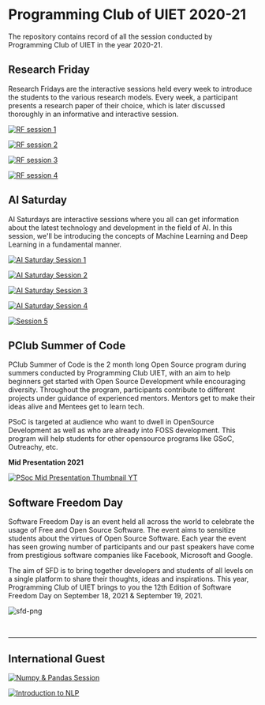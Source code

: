 # Programming Club of UIET 2020-21


The repository contains record of all the session conducted by Programming Club of UIET in the year 2020-21.

## **Research Friday**
Research Fridays are the interactive sessions held every week to introduce the students to the various research models. Every week, a participant presents a research paper of their choice, which is later discussed thoroughly in an informative and interactive session.

[![RF session 1](https://user-images.githubusercontent.com/75319323/136642232-c1d6b042-f3a7-45d1-a487-619048e83783.jpg)](https://youtu.be/bFTcuP1J72s)

[![RF session 2](https://user-images.githubusercontent.com/75319323/136642282-916b24be-0bbd-40ac-b060-441c8ab86494.jpg)](https://youtu.be/JsyTnB2XIp4)

[![RF session 3](https://user-images.githubusercontent.com/75319323/136642310-becceeed-fce9-42b6-90b5-21ac45a70e45.jpg)](https://youtu.be/srQOS9Ppas4)

[![RF session 4](https://user-images.githubusercontent.com/75319323/136642331-8ead8033-2bc2-4b92-ac98-28e16afdc9bd.jpg)](https://youtu.be/t0TNU2vb86s)

## **AI Saturday**

AI Saturdays are interactive sessions where you all can get information about the latest technology and development in the field of AI. In this session, we'll be introducing the concepts of Machine Learning and Deep Learning in a fundamental manner.

[![AI Saturday Session 1](https://user-images.githubusercontent.com/75319323/136642555-2c2b9683-adad-4c8d-9913-71ead28f48a3.jpg)](https://youtu.be/VhqcS1w_X9c)

[![AI Saturday Session 2](https://user-images.githubusercontent.com/75319323/136642579-6eadeb62-34c6-43f2-9ce4-2708511ea618.jpg)](https://youtu.be/FUov71Xqtkw)

[![AI Saturday Session 3](https://user-images.githubusercontent.com/75319323/136642611-7fe62fe2-0f59-4f96-ac8b-76e104247cf5.jpg)](https://youtu.be/dw1-kkVTIM4)

[![AI Saturday Session 4](https://user-images.githubusercontent.com/75319323/136642665-6771f5de-1975-4555-a86e-e9c25fa3a4e1.jpg)](https://youtu.be/hR_Mjm6LVuQ)

[![Session 5](https://user-images.githubusercontent.com/75319323/136642698-8bc7db70-fa0a-4f28-ac64-4694383141f3.jpg)](https://youtu.be/v1qm_cAltB4)

## **PClub Summer of Code**
PClub Summer of Code is the 2 month long Open Source program during summers conducted by Programming Club UIET, with an aim to help beginners get started with Open Source Development while encouraging diversity. Throughout the program, participants contribute to different projects under guidance of experienced mentors. Mentors get to make their ideas alive and Mentees get to learn tech.

PSoC is targeted at audience who want to dwell in OpenSource Development as well as who are already into FOSS development. This program will help students for other opensource programs like GSoC, Outreachy, etc. 

**Mid Presentation 2021**

[![PSoc Mid Presentation Thumbnail YT](https://user-images.githubusercontent.com/75319323/136642811-397e2852-4d86-4402-9625-fd2ab38618dc.png)](https://youtu.be/8WXdYB5whqQ)

## **Software Freedom Day**
Software Freedom Day is an event held all across the world to celebrate the usage of Free and Open Source Software. The event aims to sensitize students about the virtues of Open Source Software. Each year the event has seen growing number of participants and our past speakers have come from prestigious software companies like Facebook, Microsoft and Google.

The aim of SFD is to bring together developers and students of all levels on a single platform to share their thoughts, ideas and inspirations. This year, Programming Club of UIET brings to you the 12th Edition of Software Freedom Day on September 18, 2021 & September 19, 2021.


![sfd-png](https://user-images.githubusercontent.com/75319323/136643041-6617b882-560b-44ae-8069-1bf385984c94.png)




<br>
<hr>

## **International Guest**

[![Numpy & Pandas Session](https://user-images.githubusercontent.com/75319323/137255700-8c973702-b859-4f21-baa7-cf4a04233790.png)](https://youtu.be/ANIN5Sg6jUQ)


[![Introduction to NLP](https://user-images.githubusercontent.com/75319323/137255893-2e7aa590-b0fe-4303-8fab-e0ef95bb99c6.jpg)](https://youtu.be/ZssCzjXXtiI)

